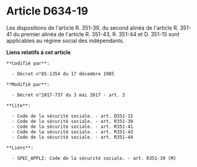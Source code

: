 # Article D634-19

Les dispositions de l'article R. 351-39, du second alinéa de l'article R. 351-41 du premier alinéa de l'article R. 351-43, R.
351-44 et D. 351-15 sont applicables au régime social des indépendants.

**Liens relatifs à cet article**

	**Codifié par**:

	  - Décret n°85-1354 du 17 décembre 1985

	**Modifié par**:

	  - Décret n°2017-737 du 3 mai 2017 - art. 3

	**Cite**:

	  - Code de la sécurité sociale. - art. D351-15
	  - Code de la sécurité sociale. - art. R351-39
	  - Code de la sécurité sociale. - art. R351-41
	  - Code de la sécurité sociale. - art. R351-43
	  - Code de la sécurité sociale. - art. R351-44

	**Liens**:

	  - SPEC_APPLI: Code de la sécurité sociale. - art. R351-39 (M)
